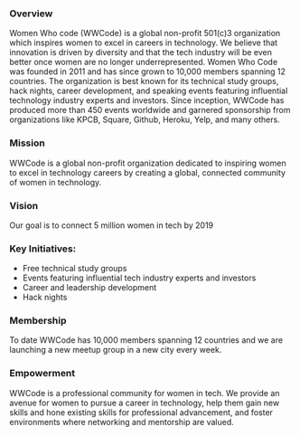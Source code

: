 ### Overview
Women Who code (WWCode) is a global non-profit 501(c)3 organization which inspires women to excel in careers in technology. We believe that innovation is driven by diversity and that the tech industry will be even better once women are no longer underrepresented.
Women Who Code was founded in 2011 and has since grown to 10,000 members spanning 12 countries. The organization is best known for its technical study groups, hack nights, career development, and speaking events featuring influential technology industry experts and investors. Since inception, WWCode has produced more than 450 events worldwide and garnered sponsorship from organizations like KPCB, Square, Github, Heroku, Yelp, and many others.
 
### Mission
WWCode is a global non-profit organization dedicated to inspiring women to excel in technology careers by creating a global, connected community of women in technology.
 
### Vision
Our goal is to connect 5 million women in tech by 2019
 
### Key Initiatives:
- Free technical study groups
- Events featuring influential tech industry experts and investors
- Career and leadership development
- Hack nights
 
### Membership
To date WWCode has 10,000 members spanning 12 countries and we are launching a new meetup group in a new city every week.
 
### Empowerment
WWCode is a professional community for women in tech. We provide an avenue for women to pursue a career in technology, help them gain new skills and hone existing skills for professional advancement, and foster environments where networking and mentorship are valued.
